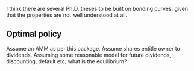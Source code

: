 I think there are several Ph.D. theses to be built on bonding curves, given that the properties are not well understood at all. 


## Optimal policy
Assume an AMM as per this package. Assume shares entitle owner to dividends. Assuming some reasonable model for future dividends, discounting, default etc, what is the equilibrium? 
